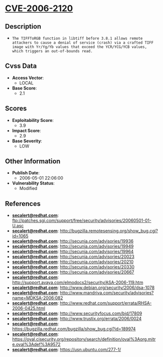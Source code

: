 
# [CVE-2006-2120](ftp://patches.sgi.com/support/free/security/advisories/20060501-01-U.asc)

## Description

- `The TIFFToRGB function in libtiff before 3.8.1 allows remote attackers to cause a denial of service (crash) via a crafted TIFF image with Yr/Yg/Yb values that exceed the YCR/YCG/YCB values, which triggers an out-of-bounds read.`

## Cvss Data

- **Access Vector**:
  - LOCAL
- **Base Score**:
  - 2.1

## Scores

- **Exploitability Score**:
  - 3.9
- **Impact Score**:
  - 2.9
- **Base Severity**:
  - LOW

## Other Information

- **Publish Date**:
  - 2006-05-01 22:06:00
- **Vulnerability Status**:
  - Modified

## References

- **secalert@redhat.com**: ftp://patches.sgi.com/support/free/security/advisories/20060501-01-U.asc
- **secalert@redhat.com**: http://bugzilla.remotesensing.org/show_bug.cgi?id=1065
- **secalert@redhat.com**: http://secunia.com/advisories/19936
- **secalert@redhat.com**: http://secunia.com/advisories/19949
- **secalert@redhat.com**: http://secunia.com/advisories/19964
- **secalert@redhat.com**: http://secunia.com/advisories/20023
- **secalert@redhat.com**: http://secunia.com/advisories/20210
- **secalert@redhat.com**: http://secunia.com/advisories/20330
- **secalert@redhat.com**: http://secunia.com/advisories/20667
- **secalert@redhat.com**: http://support.avaya.com/elmodocs2/security/ASA-2006-119.htm
- **secalert@redhat.com**: http://www.debian.org/security/2006/dsa-1078
- **secalert@redhat.com**: http://www.mandriva.com/security/advisories?name=MDKSA-2006:082
- **secalert@redhat.com**: http://www.redhat.com/support/errata/RHSA-2006-0425.html
- **secalert@redhat.com**: http://www.securityfocus.com/bid/17809
- **secalert@redhat.com**: http://www.trustix.org/errata/2006/0024
- **secalert@redhat.com**: https://bugzilla.redhat.com/bugzilla/show_bug.cgi?id=189974
- **secalert@redhat.com**: https://oval.cisecurity.org/repository/search/definition/oval%3Aorg.mitre.oval%3Adef%3A9572
- **secalert@redhat.com**: https://usn.ubuntu.com/277-1/
